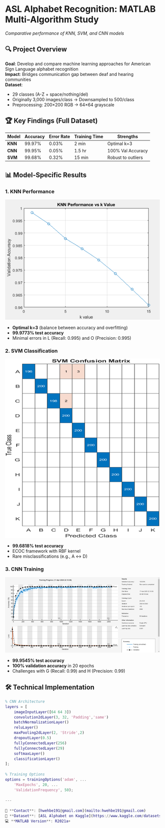 # ASL Alphabet Recognition: MATLAB Multi-Algorithm Study

*Comparative performance of KNN, SVM, and CNN models*

## 🔍 Project Overview
**Goal**: Develop and compare machine learning approaches for American Sign Language alphabet recognition  
**Impact**: Bridges communication gap between deaf and hearing communities  
**Dataset**:  
- 29 classes (A-Z + space/nothing/del)  
- Originally 3,000 images/class → Downsampled to 500/class  
- Preprocessing: 200×200 RGB → 64×64 grayscale  

## 🏆 Key Findings (Full Dataset)
| Model | Accuracy | Error Rate | Training Time | Strengths |
|-------|----------|------------|---------------|-----------|
| **KNN** | 99.97% | 0.03% | 2 min | Optimal k=3 |
| **CNN** | 99.95% | 0.05% | 1.5 hr | 100% Val Accuracy |
| **SVM** | 99.68% | 0.32% | 15 min | Robust to outliers |

## 📊 Model-Specific Results

### 1. KNN Performance
![KNN k-value Optimization](assets/knnResult_Vs_KValue.png)
- **Optimal k=3** (balance between accuracy and overfitting)
- **99.9773% test accuracy**
- Minimal errors in L (Recall: 0.995) and O (Precision: 0.995)

### 2. SVM Classification
![SVM Confusion Matrix](assets/svm_confutionMatrix.png)
- **99.6818% test accuracy**
- ECOC framework with RBF kernel
- Rare misclassifications (e.g., A ↔ D)

### 3. CNN Training
![CNN Accuracy/Loss](assets/cnn_accuracy&loss.png) 
- **99.9545% test accuracy**
- **100% validation accuracy** in 20 epochs
- Challenges with G (Recall: 0.99) and H (Precision: 0.99)

## 🛠️ Technical Implementation
```matlab
% CNN Architecture
layers = [
    imageInputLayer([64 64 3])
    convolution2dLayer(3, 32, 'Padding','same')
    batchNormalizationLayer()
    reluLayer()
    maxPooling2dLayer(2, 'Stride',2)
    dropoutLayer(0.5)
    fullyConnectedLayer(256)
    fullyConnectedLayer(29)
    softmaxLayer()
    classificationLayer()
];

% Training Options
options = trainingOptions('adam', ...
    'MaxEpochs', 20, ...
    'ValidationFrequency', 50);

---

📧 **Contact**: [hwehbe191@gmail.com](mailto:hwehbe191@gmail.com)  
🔗 **Dataset**: [ASL Alphabet on Kaggle](https://www.kaggle.com/datasets/grassknoted/asl-alphabet)  
💻 **MATLAB Version**: R2021a+
